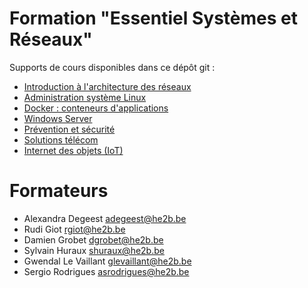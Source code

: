 # Formation "Essentiel Systèmes et Réseaux"

Supports de cours disponibles dans ce dépôt git :

- [Introduction à l'architecture des réseaux](./Introduction%20Réseaux)
- [Administration système Linux](./Admin%20Linux)
- [Docker : conteneurs d'applications](./Docker)
- [Windows Server](./Windows%20Server)
- [Prévention et sécurité](./Prévention%20et%20sécurité)
- [Solutions télécom](./Solutions%20Télécoms)
- [Internet des objets (IoT)](./IoT)

# Formateurs

- Alexandra Degeest adegeest@he2b.be
- Rudi Giot rgiot@he2b.be
- Damien Grobet dgrobet@he2b.be
- Sylvain Huraux shuraux@he2b.be
- Gwendal Le Vaillant glevaillant@he2b.be
- Sergio Rodrigues asrodrigues@he2b.be
